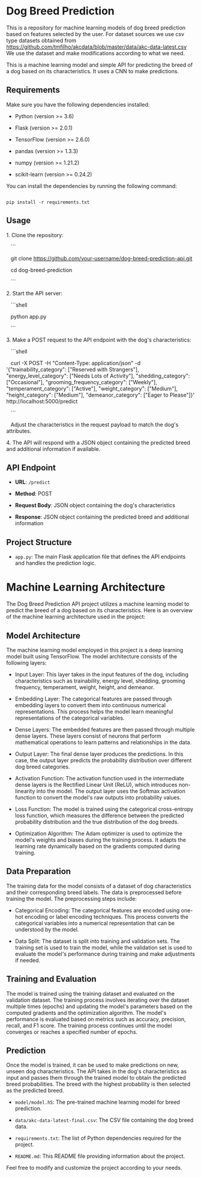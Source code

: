 # Dog Breed Prediction

This is a repository for machine learning models of dog breed prediction based on features selected by the user. For dataset sources we use csv type datasets obtained from https://github.com/tmfilho/akcdata/blob/master/data/akc-data-latest.csv
We use the dataset and make modifications according to what we need.

This is a machine learning model and simple API for predicting the breed of a dog based on its characteristics. It uses a CNN to make predictions.

## Requirements

Make sure you have the following dependencies installed:

- Python (version >= 3.6)

- Flask (version >= 2.0.1)

- TensorFlow (version >= 2.6.0)

- pandas (version >= 1.3.3)

- numpy (version >= 1.21.2)

- scikit-learn (version >= 0.24.2)

You can install the dependencies by running the following command:

```shell

pip install -r requirements.txt

```

## Usage

1\. Clone the repository:

   ```

   git clone https://github.com/your-username/dog-breed-prediction-api.git

   cd dog-breed-prediction

   ```
   
2\. Start the API server:

   ```shell

   python app.py

   ```

3\. Make a POST request to the API endpoint with the dog's characteristics:

   ```shell

   curl -X POST -H "Content-Type: application/json" -d '{"trainability_category": ["Reserved with Strangers"], "energy_level_category": ["Needs Lots of Activity"], "shedding_category": ["Occasional"], "grooming_frequency_category": ["Weekly"], "temperament_category": ["Active"], "weight_category": ["Medium"], "height_category": ["Medium"], "demeanor_category": ["Eager to Please"]}' http://localhost:5000/predict

   ```

   Adjust the characteristics in the request payload to match the dog's attributes.

4\. The API will respond with a JSON object containing the predicted breed and additional information if available.

## API Endpoint

- **URL**: `/predict`

- **Method**: POST

- **Request Body**: JSON object containing the dog's characteristics

- **Response**: JSON object containing the predicted breed and additional information

## Project Structure

- `app.py`: The main Flask application file that defines the API endpoints and handles the prediction logic.

Machine Learning Architecture
=============================

The Dog Breed Prediction API project utilizes a machine learning model to predict the breed of a dog based on its characteristics. Here is an overview of the machine learning architecture used in the project:

Model Architecture
------------------

The machine learning model employed in this project is a deep learning model built using TensorFlow. The model architecture consists of the following layers:

-   Input Layer: This layer takes in the input features of the dog, including characteristics such as trainability, energy level, shedding, grooming frequency, temperament, weight, height, and demeanor.

-   Embedding Layer: The categorical features are passed through embedding layers to convert them into continuous numerical representations. This process helps the model learn meaningful representations of the categorical variables.

-   Dense Layers: The embedded features are then passed through multiple dense layers. These layers consist of neurons that perform mathematical operations to learn patterns and relationships in the data.

-   Output Layer: The final dense layer produces the predictions. In this case, the output layer predicts the probability distribution over different dog breed categories.

-   Activation Function: The activation function used in the intermediate dense layers is the Rectified Linear Unit (ReLU), which introduces non-linearity into the model. The output layer uses the Softmax activation function to convert the model's raw outputs into probability values.

-   Loss Function: The model is trained using the categorical cross-entropy loss function, which measures the difference between the predicted probability distribution and the true distribution of the dog breeds.

-   Optimization Algorithm: The Adam optimizer is used to optimize the model's weights and biases during the training process. It adapts the learning rate dynamically based on the gradients computed during training.

Data Preparation
----------------

The training data for the model consists of a dataset of dog characteristics and their corresponding breed labels. The data is preprocessed before training the model. The preprocessing steps include:

-   Categorical Encoding: The categorical features are encoded using one-hot encoding or label encoding techniques. This process converts the categorical variables into a numerical representation that can be understood by the model.

-   Data Split: The dataset is split into training and validation sets. The training set is used to train the model, while the validation set is used to evaluate the model's performance during training and make adjustments if needed.

Training and Evaluation
-----------------------

The model is trained using the training dataset and evaluated on the validation dataset. The training process involves iterating over the dataset multiple times (epochs) and updating the model's parameters based on the computed gradients and the optimization algorithm. The model's performance is evaluated based on metrics such as accuracy, precision, recall, and F1 score. The training process continues until the model converges or reaches a specified number of epochs.

Prediction
----------

Once the model is trained, it can be used to make predictions on new, unseen dog characteristics. The API takes in the dog's characteristics as input and passes them through the trained model to obtain the predicted breed probabilities. The breed with the highest probability is then selected as the predicted breed.


- `model/model.h5`: The pre-trained machine learning model for breed prediction.

- `data/akc-data-latest-final.csv`: The CSV file containing the dog breed data.

- `requirements.txt`: The list of Python dependencies required for the project.

- `README.md`: This README file providing information about the project.

Feel free to modify and customize the project according to your needs.

